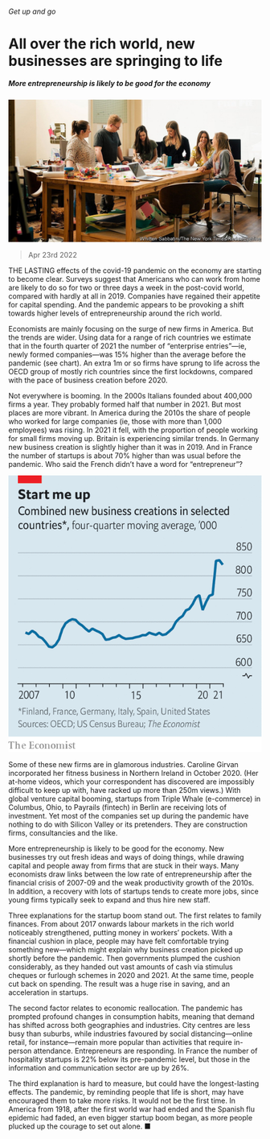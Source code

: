###### Get up and go

# All over the rich world, new businesses are springing to life 

##### More entrepreneurship is likely to be good for the economy 

![image](images/20220423_fnp505.jpg) 

> Apr 23rd 2022 

THE LASTING effects of the covid-19 pandemic on the economy are starting to become clear. Surveys suggest that Americans who can work from home are likely to do so for two or three days a week in the post-covid world, compared with hardly at all in 2019. Companies have regained their appetite for capital spending. And the pandemic appears to be provoking a shift towards higher levels of entrepreneurship around the rich world.

Economists are mainly focusing on the surge of new firms in America. But the trends are wider. Using data for a range of rich countries we estimate that in the fourth quarter of 2021 the number of “enterprise entries”—ie, newly formed companies—was 15% higher than the average before the pandemic (see chart). An extra 1m or so firms have sprung to life across the OECD group of mostly rich countries since the first lockdowns, compared with the pace of business creation before 2020.


Not everywhere is booming. In the 2000s Italians founded about 400,000 firms a year. They probably formed half that number in 2021. But most places are more vibrant. In America during the 2010s the share of people who worked for large companies (ie, those with more than 1,000 employees) was rising. In 2021 it fell, with the proportion of people working for small firms moving up. Britain is experiencing similar trends. In Germany new business creation is slightly higher than it was in 2019. And in France the number of startups is about 70% higher than was usual before the pandemic. Who said the French didn’t have a word for “entrepreneur”?

![image](images/20220423_FNC229.png) 


Some of these new firms are in glamorous industries. Caroline Girvan incorporated her fitness business in Northern Ireland in October 2020. (Her at-home videos, which your correspondent has discovered are impossibly difficult to keep up with, have racked up more than 250m views.) With global venture capital booming, startups from Triple Whale (e-commerce) in Columbus, Ohio, to Payrails (fintech) in Berlin are receiving lots of investment. Yet most of the companies set up during the pandemic have nothing to do with Silicon Valley or its pretenders. They are construction firms, consultancies and the like.

More entrepreneurship is likely to be good for the economy. New businesses try out fresh ideas and ways of doing things, while drawing capital and people away from firms that are stuck in their ways. Many economists draw links between the low rate of entrepreneurship after the financial crisis of 2007-09 and the weak productivity growth of the 2010s. In addition, a recovery with lots of startups tends to create more jobs, since young firms typically seek to expand and thus hire new staff.

Three explanations for the startup boom stand out. The first relates to family finances. From about 2017 onwards labour markets in the rich world noticeably strengthened, putting money in workers’ pockets. With a financial cushion in place, people may have felt comfortable trying something new—which might explain why business creation picked up shortly before the pandemic. Then governments plumped the cushion considerably, as they handed out vast amounts of cash via stimulus cheques or furlough schemes in 2020 and 2021. At the same time, people cut back on spending. The result was a huge rise in saving, and an acceleration in startups.

The second factor relates to economic reallocation. The pandemic has prompted profound changes in consumption habits, meaning that demand has shifted across both geographies and industries. City centres are less busy than suburbs, while industries favoured by social distancing—online retail, for instance—remain more popular than activities that require in-person attendance. Entrepreneurs are responding. In France the number of hospitality startups is 22% below its pre-pandemic level, but those in the information and communication sector are up by 26%.

The third explanation is hard to measure, but could have the longest-lasting effects. The pandemic, by reminding people that life is short, may have encouraged them to take more risks. It would not be the first time. In America from 1918, after the first world war had ended and the Spanish flu epidemic had faded, an even bigger startup boom began, as more people plucked up the courage to set out alone. ■


